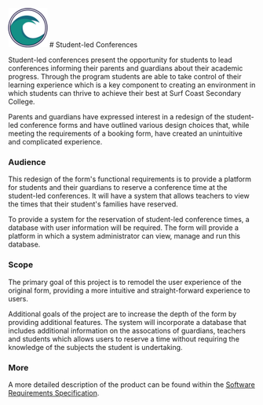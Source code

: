 <img src="images/scsc-logo.png" alt="Surf Coast Secondary College logo; two waves in a circle" width=80px>
# Student-led Conferences

Student-led conferences present the opportunity for students to lead conferences informing their parents and guardians about their academic progress. Through the program students are able to take control of their learning experience which is a key component to creating an environment in which students can thrive to achieve their best at Surf Coast Secondary College.

Parents and guardians have expressed interest in a redesign of the student-led conference forms and have outlined various design choices that, while meeting the requirements of a booking form, have created an unintuitive and complicated experience.

### Audience
This redesign of the form's functional requirements is to provide a platform for students and their guardians to reserve a conference time at the student-led conferences. It will have a system that allows teachers to view the times that their student's families have reserved.

To provide a system for the reservation of student-led conference times, a database with user information will be required. The form will provide a platform in which a system administrator can view, manage and run this database.

### Scope
The primary goal of this project is to remodel the user experience of the original form, providing a more intuitive and straight-forward experience to users.

Additional goals of the project are to increase the depth of the form by providing additional features. The system will incorporate a database that includes additional information on the assocations of guardians, teachers and students which allows users to reserve a time without requiring the knowledge of the subjects the student is undertaking.

### More
A more detailed description of the product can be found within the <a href="http://letterssnail.github.io/student-led_conferences/software_requirements_specification.html">Software Requirements Specification</a>.
